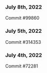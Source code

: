 ### July 8th, 2022

Commit #99860

### July 5th, 2022

Commit #314353


### July 4th, 2022

Commit #72281
